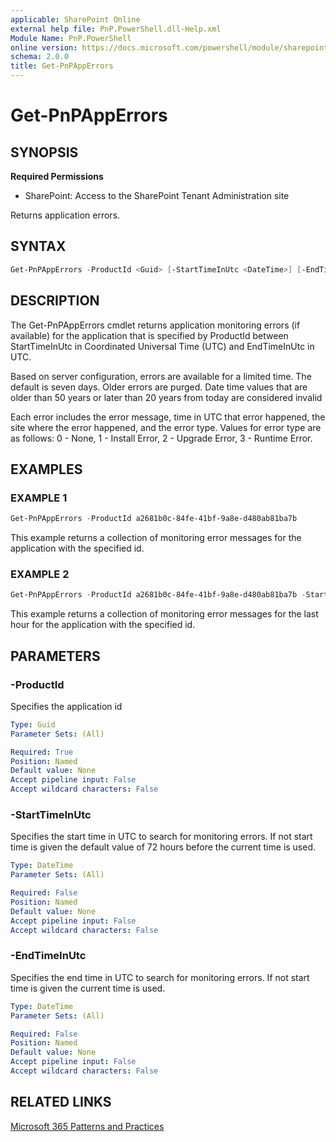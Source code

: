 ```yaml
---
applicable: SharePoint Online
external help file: PnP.PowerShell.dll-Help.xml
Module Name: PnP.PowerShell
online version: https://docs.microsoft.com/powershell/module/sharepoint-pnp/get-pnpapperrors
schema: 2.0.0
title: Get-PnPAppErrors
---
```


# Get-PnPAppErrors

## SYNOPSIS

**Required Permissions**

* SharePoint: Access to the SharePoint Tenant Administration site

Returns application errors.

## SYNTAX

```powershell
Get-PnPAppErrors -ProductId <Guid> [-StartTimeInUtc <DateTime>] [-EndTimeInUtc <DateTime>]
```

## DESCRIPTION
The Get-PnPAppErrors cmdlet returns application monitoring errors (if available) for the application that is specified by ProductId between StartTimeInUtc in Coordinated Universal Time (UTC) and EndTimeInUtc in UTC.

Based on server configuration, errors are available for a limited time. The default is seven days. Older errors are purged. Date time values that are older than 50 years or later than 20 years from today are considered invalid

Each error includes the error message, time in UTC that error happened, the site where the error happened, and the error type. Values for error type are as follows: 0 - None, 1 - Install Error, 2 - Upgrade Error, 3 - Runtime Error.

## EXAMPLES

### EXAMPLE 1
```powershell
Get-PnPAppErrors -ProductId a2681b0c-84fe-41bf-9a8e-d480ab81ba7b
```

This example returns a collection of monitoring error messages for the application with the specified id.

### EXAMPLE 2
```powershell
Get-PnPAppErrors -ProductId a2681b0c-84fe-41bf-9a8e-d480ab81ba7b -StartTimeInUtc (Get-Date).AddHours(-1).ToUniversalTime()
```

This example returns a collection of monitoring error messages for the last hour for the application with the specified id.

## PARAMETERS

### -ProductId
Specifies the application id

```yaml
Type: Guid
Parameter Sets: (All)

Required: True
Position: Named
Default value: None
Accept pipeline input: False
Accept wildcard characters: False
```

### -StartTimeInUtc
Specifies the start time in UTC to search for monitoring errors. If not start time is given the default value of 72 hours before the current time is used.

```yaml
Type: DateTime
Parameter Sets: (All)

Required: False
Position: Named
Default value: None
Accept pipeline input: False
Accept wildcard characters: False
```

### -EndTimeInUtc
Specifies the end time in UTC to search for monitoring errors. If not start time is given the current time is used.

```yaml
Type: DateTime
Parameter Sets: (All)

Required: False
Position: Named
Default value: None
Accept pipeline input: False
Accept wildcard characters: False
```

## RELATED LINKS

[Microsoft 365 Patterns and Practices](https://aka.ms/m365pnp)